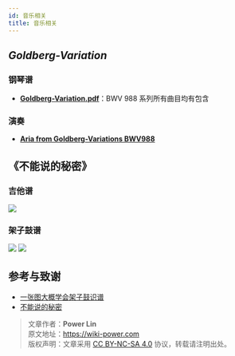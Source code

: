 ```yaml
---
id: 音乐相关
title: 音乐相关
---
```


## *Goldberg-Variation*

### 钢琴谱

- [**Goldberg-Variation.pdf**](https://github.com/linyuxuanlin/File-host/blob/main/docs/Goldberg-Variation.pdf)：BWV 988 系列所有曲目均有包含

### 演奏

- [**Aria from Goldberg-Variations BWV988**](https://www.bilibili.com/video/av86981368#reply2336107317)


## 《不能说的秘密》

### 吉他谱

![](https://wiki-media-1253965369.cos.ap-guangzhou.myqcloud.com/img/20200215141455.png)

### 架子鼓谱

![](https://wiki-media-1253965369.cos.ap-guangzhou.myqcloud.com/img/20200215141644.png)
![](https://wiki-media-1253965369.cos.ap-guangzhou.myqcloud.com/img/20200215141727.png)



## 参考与致谢

- [一张图大概学会架子鼓识谱](https://zhuanlan.zhihu.com/p/37721158)
- [不能说的秘密](https://yoopu.me/view/BXjRgMXY#c=false&e=false&n=false&s=false&i=ukulele&k=0)



> 文章作者：**Power Lin**  
> 原文地址：<https://wiki-power.com>  
> 版权声明：文章采用 [CC BY-NC-SA 4.0](https://creativecommons.org/licenses/by/4.0/deed.zh) 协议，转载请注明出处。

